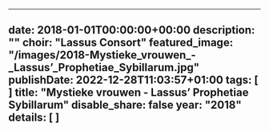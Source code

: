 
---
date: 2018-01-01T00:00:00+00:00
description: ""
choir: "Lassus Consort"
featured_image: "/images/2018-Mystieke_vrouwen_-_Lassus’_Prophetiae_Sybillarum.jpg"
publishDate: 2022-12-28T11:03:57+01:00
tags: [
]
title: "Mystieke vrouwen - Lassus’ Prophetiae Sybillarum"
disable_share: false
year: "2018"
details: [
]
---

